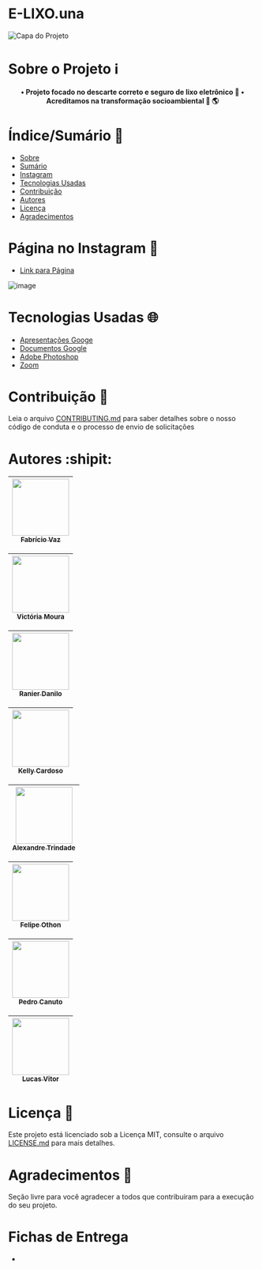 # E-LIXO.una

![Capa do Projeto](https://user-images.githubusercontent.com/104280317/173813955-28bb9b70-b7a7-432e-b450-d54b5e69fac6.jpg)

# Sobre o Projeto :information_source:

<h4 align="center"> 
  • Projeto focado no descarte correto e seguro de lixo eletrônico 📱
  • Acreditamos na transformação socioambiental 🌳 🌎
</h4>

# Índice/Sumário :1234:

* [Sobre](#sobre-o-projeto)
* [Sumário](#índice/sumário)
* [Instagram](#página-no-instagram)
* [Tecnologias Usadas](#tecnologias-usadas)
* [Contribuição](#contribuição)
* [Autores](#autores)
* [Licença](#licença)
* [Agradecimentos](#agradecimentos)


# Página no Instagram :busts_in_silhouette:
- [Link para Página](https://www.instagram.com/elixo.una/)


![image](https://user-images.githubusercontent.com/104280317/173816426-6d4e9345-35a0-48e2-8920-1904f1a8f666.png)

# Tecnologias Usadas :globe_with_meridians:
- [Apresentações Googe](https://docs.google.com/presentation/)
- [Documentos Google](https://docs.google.com/?hl=pt-BR)
- [Adobe Photoshop](https://www.adobe.com/br/products/photoshop.html)
- [Zoom](https://zoom.us/)

# Contribuição :page_with_curl:

Leia o arquivo [CONTRIBUTING.md](CONTRIBUTING.md) para saber detalhes sobre o nosso código de conduta e o processo de envio de solicitações

# Autores :shipit:
[<img src="https://avatars.githubusercontent.com/u/72822316?s=400&u=2fbf384f331d943bf1a030260341db2620e6e8b1&v=4=" width=115 > <br> <sub> Fabrício Vaz </sub>](https://github.com/VazFabricio) |
| :---: |  

[<img src="https://avatars.githubusercontent.com/u/104112540?v=4=" width=115 > <br> <sub> Victória Moura </sub>](https://github.com/VictoriaMLacerda) |
| :---: |  

[<img src="https://avatars.githubusercontent.com/u/101846076?v=4=" width=115 > <br> <sub> Ranier Danilo </sub>](https://github.com/ranier-o-junin) |
| :---: |  

[<img src="https://avatars.githubusercontent.com/u/95001079?v=4=" width=115 > <br> <sub> Kelly Cardoso </sub>](https://github.com/kellycardosob) |
| :---: |  

[<img src="https://avatars.githubusercontent.com/u/107561388?v=4=" width=115 > <br> <sub> Alexandre Trindade </sub>](https://github.com/Alexandretr01) |
| :---: |  

[<img src="https://avatars.githubusercontent.com/u/20838390?v=4=" width=115 > <br> <sub> Felipe Othon </sub>](https://github.com/FelipeOthon) |
| :---: |  

[<img src="https://avatars.githubusercontent.com/u/104801029?v=4=" width=115 > <br> <sub> Pedro Canuto </sub>](https://github.com/Pedr021) |
| :---: |  

[<img src="https://avatars.githubusercontent.com/u/102063720?v=4=" width=115 > <br> <sub> Lucas Vitor </sub>](https://github.com/LucasVitor03) |
| :---: |  

# Licença :paperclip:

Este projeto está licenciado sob a Licença MIT,  consulte o arquivo [LICENSE.md](https://github.com/RanierJunior/Projeto-de-Engajamento-Social/blob/main/LICENSE) para mais detalhes.

# Agradecimentos :love_letter:

Seção livre para você agradecer a todos que contribuiram para a execução do seu projeto.

# Fichas de Entrega 
- 
